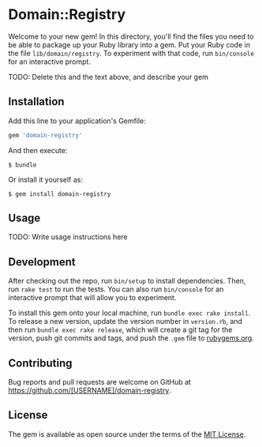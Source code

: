 # Domain::Registry

Welcome to your new gem! In this directory, you'll find the files you need to be able to package up your Ruby library into a gem. Put your Ruby code in the file `lib/domain/registry`. To experiment with that code, run `bin/console` for an interactive prompt.

TODO: Delete this and the text above, and describe your gem

## Installation

Add this line to your application's Gemfile:

```ruby
gem 'domain-registry'
```

And then execute:

    $ bundle

Or install it yourself as:

    $ gem install domain-registry

## Usage

TODO: Write usage instructions here

## Development

After checking out the repo, run `bin/setup` to install dependencies. Then, run `rake test` to run the tests. You can also run `bin/console` for an interactive prompt that will allow you to experiment.

To install this gem onto your local machine, run `bundle exec rake install`. To release a new version, update the version number in `version.rb`, and then run `bundle exec rake release`, which will create a git tag for the version, push git commits and tags, and push the `.gem` file to [rubygems.org](https://rubygems.org).

## Contributing

Bug reports and pull requests are welcome on GitHub at https://github.com/[USERNAME]/domain-registry.

## License

The gem is available as open source under the terms of the [MIT License](https://opensource.org/licenses/MIT).
